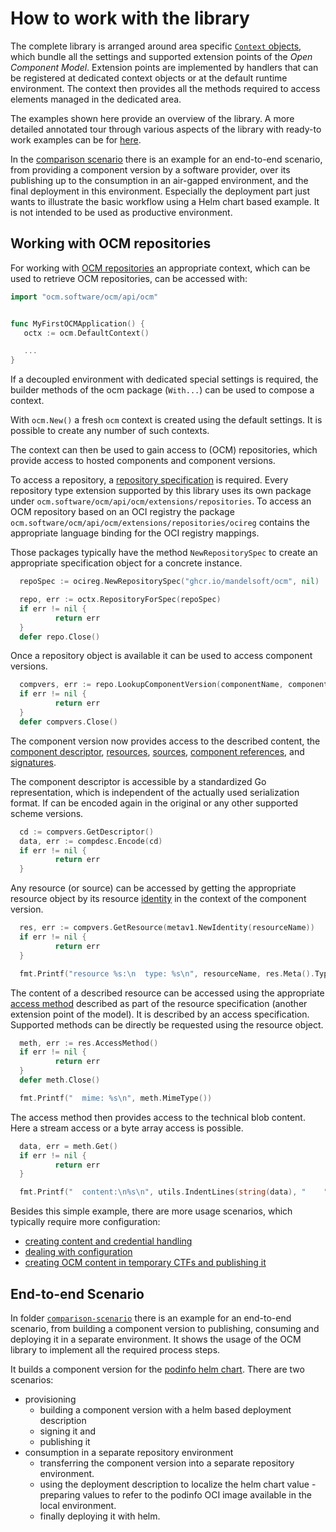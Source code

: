 # How to work with the library

The complete library is arranged around area specific [`Context` objects](contexts.md),
which bundle all the settings and supported extension points of the *Open Component Model*.
Extension points are implemented by handlers that can be registered at dedicated
context objects or at the default runtime environment.
The context then provides all the methods required to access elements
managed in the dedicated area.

The examples shown here provide an overview of the library.
A more detailed annotated tour through various aspects of the library
with ready-to work examples can be for [here](tour).

In the [comparison scenario](comparison-scenario/README.md) there is
an example for an end-to-end scenario, from providing a component version
by a software provider, over its publishing up to the consumption in an
air-gapped environment, and the final deployment in this environment.
Especially the deployment part just wants to illustrate the basic
workflow using a Helm chart based example. It is not intended to be used
as productive environment.

## Working with OCM repositories

For working with [OCM repositories](https://github.com/open-component-model/ocm-spec/blob/main/doc/01-model/01-model.md#component-repositories) an appropriate
context, which can be used to retrieve OCM repositories, can be accessed with:

```go
import "ocm.software/ocm/api/ocm"


func MyFirstOCMApplication() {
   octx := ocm.DefaultContext()

   ...
}
```

If a decoupled environment with dedicated special settings is required, the
builder methods of the ocm package (`With...`) can be used to compose
a context.

With `ocm.New()` a fresh `ocm` context is created using the default settings.
It is possible to create any number of such contexts.

The context can then be used to gain access to (OCM) repositories, which
provide access to hosted components and component versions.

To access a repository, a [repository specification](https://github.com/open-component-model/ocm-spec/blob/main/doc/01-model/01-model.md#component-repositories)
is required. Every repository type extension supported by this library
uses its own package under `ocm.software/ocm/api/ocm/extensions/repositories`.
To access an OCM repository based on an OCI registry the package
`ocm.software/ocm/api/ocm/extensions/repositories/ocireg`
contains the appropriate language binding for the OCI registry mappings.

Those packages typically have the method `NewRepositorySpec` to create
an appropriate specification object for a concrete instance.

```go
  repoSpec := ocireg.NewRepositorySpec("ghcr.io/mandelsoft/ocm", nil)

  repo, err := octx.RepositoryForSpec(repoSpec)
  if err != nil {
          return err
  }
  defer repo.Close()
```

Once a repository object is available it can be used to access component versions.

```go
  compvers, err := repo.LookupComponentVersion(componentName, componentVersion)
  if err != nil {
          return err
  }
  defer compvers.Close()
```

The component version now provides access to the described content, the
[component descriptor](https://github.com/open-component-model/ocm-spec/blob/main/doc/01-model/01-model.md#components-and-component-versions),
[resources](https://github.com/open-component-model/ocm-spec/blob/main/doc/01-model/02-elements-toplevel.md#resources),
[sources](https://github.com/open-component-model/ocm-spec/blob/main/doc/01-model/02-elements-toplevel.md#sources),
[component references](https://github.com/open-component-model/ocm-spec/blob/main/doc/05-guidelines/03-references.md), and
[signatures](https://github.com/open-component-model/ocm-spec/blob/main/doc/01-model/03-elements-sub.md#signatures).

The component descriptor is accessible by a standardized Go representation,
which is independent of the actually used serialization format.
If can be encoded again in the original or any other supported scheme versions.

```go
  cd := compvers.GetDescriptor()
  data, err := compdesc.Encode(cd)
  if err != nil {
          return err
  }

```

Any resource (or source) can be accessed by getting the appropriate
resource object by its resource [identity](https://github.com/open-component-model/ocm-spec/blob/main/doc/01-model/02-elements-toplevel.md#component-identity) in
the context of the  component version.

```go
  res, err := compvers.GetResource(metav1.NewIdentity(resourceName))
  if err != nil {
          return err
  }

  fmt.Printf("resource %s:\n  type: %s\n", resourceName, res.Meta().Type)
```

The content of a described resource can be accessed using the appropriate
[access method](https://github.com/open-component-model/ocm-spec/blob/main/doc/04-extensions/02-access-types) described as part of
the resource specification (another extension point of the model).
It is described by an access specification. Supported methods can be
directly be requested using the resource object.

```go
  meth, err := res.AccessMethod()
  if err != nil {
          return err
  }
  defer meth.Close()

  fmt.Printf("  mime: %s\n", meth.MimeType())
```

The access method then provides access to the technical blob content.
Here a stream access or a byte array access is possible.

```go
  data, err = meth.Get()
  if err != nil {
          return err
  }

  fmt.Printf("  content:\n%s\n", utils.IndentLines(string(data), "    ",))
```

Besides this simple example, there are more usage scenarios, which
typically require more configuration:

- [creating content and credential handling](creds.md)
- [dealing with configuration](config.md)
- [creating OCM content in temporary CTFs and publishing it](transfer.md)

## End-to-end Scenario

In folder [`comparison-scenario`](comparison-scenario/README.md) there is
an example for an end-to-end scenario,
from building a component version to publishing, consuming and deploying
it in a separate environment. It shows the usage of the OCM library to
implement all the required process steps.

It builds a component version for the [podinfo helm chart](https://artifacthub.io/packages/helm/podinfo/podinfo).
There are two scenarios:

- provisioning
  - building a component version with a helm based deployment description
  - signing it and
  - publishing it
- consumption in a separate repository environment
  - transferring the component version into a separate repository environment.
  - using the deployment description to localize the helm chart value - preparing
    values to refer to the podinfo OCI image available in the local environment.
  - finally deploying it with helm.
